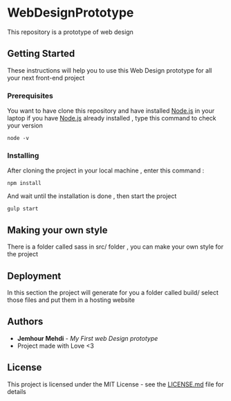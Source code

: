 # WebDesignPrototype
This repository is a prototype of web design 

## Getting Started

These instructions will help you to use this Web Design prototype for all your next front-end project

### Prerequisites

You want to have clone this repository and have installed [Node.js](https://nodejs.org/en/download/) in your laptop
if you have [Node.js](https://nodejs.org/en/download/) already installed , type this command to check your version
```
node -v
```

### Installing

After cloning the project in your local machine , enter this command :

```
npm install
```

And wait until the installation is done , then start the project

```
gulp start
```

## Making your own style

There is a folder called sass in src/ folder , you can make your own style for the project


## Deployment

In this section the project will generate for you a folder called build/ select those files and put them in a hosting website

## Authors

* **Jemhour Mehdi** - *My First web Design prototype* 
* Project made with Love <3

## License

This project is licensed under the MIT License - see the [LICENSE.md](LICENSE.md) file for details

